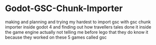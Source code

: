 # Godot-GSC-Chunk-Importer
making and planning and trying my hardest to import gsc with gsc chunk importer inside godot 4 and finding out how travellers tales done it inside the game engine actually not telling me before lego that they do know it because they worked on these 5 games called gsc
